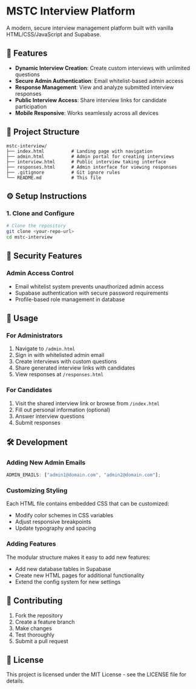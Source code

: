 # MSTC Interview Platform

A modern, secure interview management platform built with vanilla HTML/CSS/JavaScript and Supabase.

## 🚀 Features

- **Dynamic Interview Creation**: Create custom interviews with unlimited questions
- **Secure Admin Authentication**: Email whitelist-based admin access
- **Response Management**: View and analyze submitted interview responses
- **Public Interview Access**: Share interview links for candidate participation
- **Mobile Responsive**: Works seamlessly across all devices

## 📁 Project Structure

```
mstc-interview/
├── index.html          # Landing page with navigation
├── admin.html          # Admin portal for creating interviews
├── interview.html      # Public interview taking interface
├── responses.html      # Admin interface for viewing responses
├── .gitignore          # Git ignore rules
└── README.md           # This file
```

## ⚙️ Setup Instructions

### 1. Clone and Configure

```bash
# Clone the repository
git clone <your-repo-url>
cd mstc-interview

```

## 🔐 Security Features

### Admin Access Control

- Email whitelist system prevents unauthorized admin access
- Supabase authentication with secure password requirements
- Profile-based role management in database

## 🎯 Usage

### For Administrators

1. Navigate to `/admin.html`
2. Sign in with whitelisted admin email
3. Create interviews with custom questions
4. Share generated interview links with candidates
5. View responses at `/responses.html`

### For Candidates

1. Visit the shared interview link or browse from `/index.html`
2. Fill out personal information (optional)
3. Answer interview questions
4. Submit responses

## 🛠️ Development

### Adding New Admin Emails

```javascript
ADMIN_EMAILS: ["admin1@domain.com", "admin2@domain.com"];
```

### Customizing Styling

Each HTML file contains embedded CSS that can be customized:

- Modify color schemes in CSS variables
- Adjust responsive breakpoints
- Update typography and spacing

### Adding Features

The modular structure makes it easy to add new features:

- Add new database tables in Supabase
- Create new HTML pages for additional functionality
- Extend the config system for new settings


## 🤝 Contributing

1. Fork the repository
2. Create a feature branch
3. Make changes
4. Test thoroughly
5. Submit a pull request

## 📄 License

This project is licensed under the MIT License - see the LICENSE file for details.
